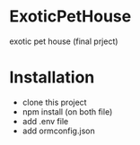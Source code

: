# ExoticPetHouse
exotic pet house (final prject)

# Installation
- clone this project
- npm install (on both file)
- add .env file
- add ormconfig.json
